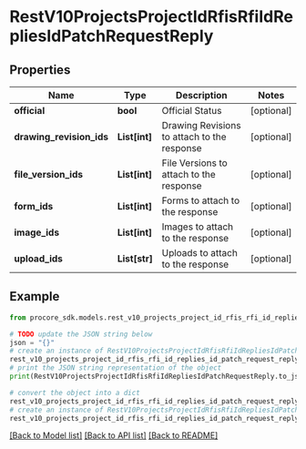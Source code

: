# RestV10ProjectsProjectIdRfisRfiIdRepliesIdPatchRequestReply


## Properties

Name | Type | Description | Notes
------------ | ------------- | ------------- | -------------
**official** | **bool** | Official Status | [optional] 
**drawing_revision_ids** | **List[int]** | Drawing Revisions to attach to the response | [optional] 
**file_version_ids** | **List[int]** | File Versions to attach to the response | [optional] 
**form_ids** | **List[int]** | Forms to attach to the response | [optional] 
**image_ids** | **List[int]** | Images to attach to the response | [optional] 
**upload_ids** | **List[str]** | Uploads to attach to the response | [optional] 

## Example

```python
from procore_sdk.models.rest_v10_projects_project_id_rfis_rfi_id_replies_id_patch_request_reply import RestV10ProjectsProjectIdRfisRfiIdRepliesIdPatchRequestReply

# TODO update the JSON string below
json = "{}"
# create an instance of RestV10ProjectsProjectIdRfisRfiIdRepliesIdPatchRequestReply from a JSON string
rest_v10_projects_project_id_rfis_rfi_id_replies_id_patch_request_reply_instance = RestV10ProjectsProjectIdRfisRfiIdRepliesIdPatchRequestReply.from_json(json)
# print the JSON string representation of the object
print(RestV10ProjectsProjectIdRfisRfiIdRepliesIdPatchRequestReply.to_json())

# convert the object into a dict
rest_v10_projects_project_id_rfis_rfi_id_replies_id_patch_request_reply_dict = rest_v10_projects_project_id_rfis_rfi_id_replies_id_patch_request_reply_instance.to_dict()
# create an instance of RestV10ProjectsProjectIdRfisRfiIdRepliesIdPatchRequestReply from a dict
rest_v10_projects_project_id_rfis_rfi_id_replies_id_patch_request_reply_from_dict = RestV10ProjectsProjectIdRfisRfiIdRepliesIdPatchRequestReply.from_dict(rest_v10_projects_project_id_rfis_rfi_id_replies_id_patch_request_reply_dict)
```
[[Back to Model list]](../README.md#documentation-for-models) [[Back to API list]](../README.md#documentation-for-api-endpoints) [[Back to README]](../README.md)


